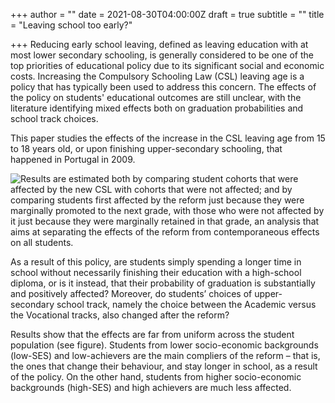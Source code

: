 +++
author = ""
date = 2021-08-30T04:00:00Z
draft = true
subtitle = ""
title = "Leaving school too early?"

+++
Reducing early school leaving, defined as leaving education with at most lower secondary schooling, is generally considered to be one of the top priorities of educational policy due to its significant social and economic costs. Increasing the Compulsory Schooling Law (CSL) leaving age is a policy that has typically been used to address this concern. The effects of the policy on students' educational outcomes are still unclear, with the literature identifying mixed effects both on graduation probabilities and school track choices. 

This paper studies the effects of the increase in the CSL leaving age from 15 to 18 years old, or upon finishing upper-secondary schooling, that happened in Portugal in 2009.

![](/v1630349348/research_report/Compliance_Grad_event_study_cyjhkh.jpg "Results are estimated both by comparing student cohorts that were affected by the new CSL with cohorts that were not affected; and by comparing students first affected by the reform just because they were marginally promoted to the next grade, with those who were not affected by it just because they were marginally retained in that grade, an analysis that aims at separating the effects of the reform from contemporaneous effects on all students.")

As a result of this policy, are students simply spending a longer time in school without necessarily finishing their education with a high-school diploma, or is it instead, that their probability of graduation is substantially and positively affected? Moreover, do students’ choices of upper-secondary school track, namely the choice between the Academic versus the Vocational tracks, also changed after the reform? 

Results show that the effects are far from uniform across the student population (see figure). Students from lower socio-economic backgrounds (low-SES) and low-achievers are the main compliers of the reform – that is, the ones that change their behaviour, and stay longer in school, as a result of the policy. On the other hand, students from higher socio-economic backgrounds (high-SES) and high achievers are much less affected.